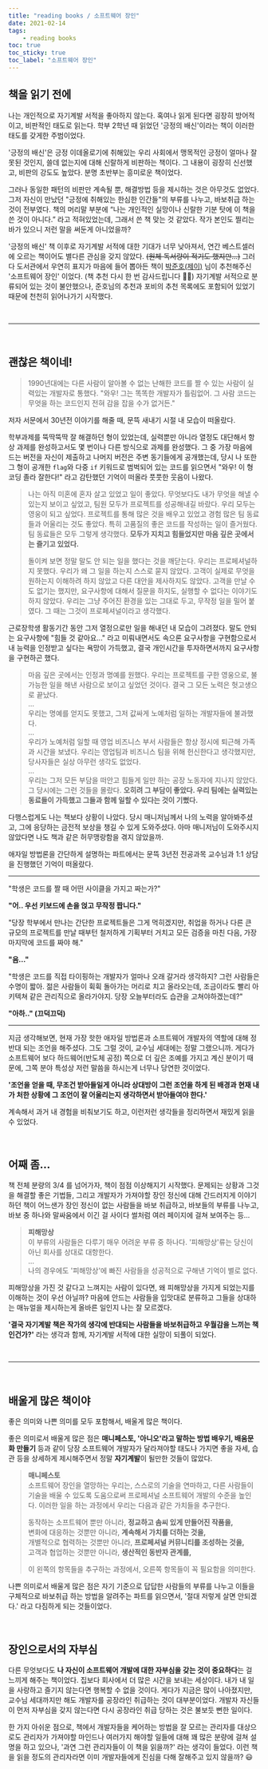 ```yaml
---
title: "reading books / 소프트웨어 장인"
date: 2021-02-14
tags:
    - reading books
toc: true
toc_sticky: true
toc_label: "소프트웨어 장인"
---
```


## 책을 읽기 전에
나는 개인적으로 자기계발 서적을 좋아하지 않는다. 
혹여나 읽게 된다면 굉장히 방어적이고, 비판적인 태도로 읽는다. 
학부 2학년 때 읽었던 '긍정의 배신'이라는 책이 이러한 태도를 갖게한 주범이었다.  
  
'긍정의 배신'은 긍정 이데올로기에 취해있는 우리 사회에서 
맹목적인 긍정이 얼마나 잘못된 것인지, 쓸데 없는지에 대해 신랄하게 비판하는 책이다. 
그 내용이 굉장히 신선했고, 비판의 강도도 높았다. 분명 초반부는 흥미로운 책이었다.  
  
그러나 동일한 패턴의 비판만 계속될 뿐, 해결방법 등을 제시하는 것은 아무것도 없었다. 
그저 자신이 만났던 "긍정에 취해있는 한심한 인간들"의 부류를 나누고, 바보취급 하는 것이 전부였다. 
책의 머리말 부분에 “나는 개인적인 실망이나 신랄한 기분 탓에 이 책을 쓴 것이 아니다.” 라고 적혀있었는데, 
그래서 쓴 책 맞는 것 같았다. 작가 본인도 찔리는 바가 있으니 저런 말을 써둔게 아니었을까?

'긍정의 배신' 책 이후로 자기계발 서적에 대한 기대가 너무 낮아져서, 연간 베스트셀러에 오르는 책이어도 
별다른 관심을 갖지 않았다. ~~(원체 독서량이 적기도 했지만...)~~ 
그러다 도서관에서 우연히 표지가 마음에 들어 뽑아든 책이 [박준호(제이)](https://pjh3749.tistory.com/) 
님이 추천해주신 '소프트웨어 장인' 이었다. (책 추천 다시 한 번 감사드립니다 🙇‍♂️) 
자기계발 서적으로 분류되어 있는 것이 불안했으나, 준호님의 추천과 포비의 추천 목록에도 포함되어 있었기 때문에 
천천히 읽어나가기 시작했다. 

<br>

---

<br>

## 괜찮은 책이네!

> 1990년대에는 다른 사람이 알아볼 수 없는 난해한 코드를 짤 수 있는 사람이 실력있는 개발자로 통했다.
> "와우! 그는 똑똑한 개발자가 틀림없어. 그 사람 코드는 무엇을 하는 코드인지 전혀 감을 잡을 수가 없거든."

저자 서문에서 30년전 이야기를 해줄 때, 문뜩 새내기 시절 내 모습이 떠올랐다.  
  
학부과제를 뚝딱뚝딱 잘 해결하던 형이 있었는데, 실력뿐만 아니라 열정도 대단해서 
항상 과제를 완성하고서도 몇 번이나 다른 방식으로 과제를 완성했다. 
그 중 가장 마음에 드는 버전을 자신이 제출하고 나머지 버전은 주변 동기들에게 공개했는데, 
당시 나 또한 그 형이 공개한 `flag`와 다중 `if` 키워드로 범벅되어 있는 코드를 읽으면서 
"와우! 이 형 코딩 졸라 잘한다!" 라고 감탄했던 기억이 떠올라 풋풋한 웃음이 나왔다.  

> 나는 아직 미혼에 혼자 살고 있었고 일이 좋았다. 무엇보다도 내가 무엇을 해낼 수 있는지 보이고 싶었고, 
> 팀원 모두가 프로젝트를 성공해내길 바랐다. 우리 모두는 영웅이 되고 싶었다. 
> 프로젝트를 통해 많은 것을 배우고 있었고 경험 많은 팀 동료들과 어울리는 것도 좋았다. 
> 특히 고품질의 좋은 코드를 작성하는 일이 즐거웠다. 팀 동료들은 모두 그렇게 생각했다. 
> **모두가 지치고 힘들었지만 마음 깊은 곳에서는 즐기고 있었다.**
>
> 돌이켜 보면 정말 말도 안 되는 일을 했다는 것을 깨닫는다. 우리는 프로페셔널하지 못했다. 
> 우리가 왜 그 일을 하는지 스스로 묻지 않았다. 고객이 실제로 무엇을 원하는지 이해하려 하지 않았고 
> 다른 대안을 제사하지도 않았다. 고객을 만날 수도 없기는 했지만, 요구사항에 대해서 질문을 하지도, 
> 실행할 수 없다는 이야기도 하지 않았다. 우리는 그냥 주어진 환경을 있는 그대로 두고, 
> 무작정 일을 밀어 붙였다. 그 때는 그것이 프로페셔널이라고 생각했다.

근로장학생 활동기간 동안 그저 열정으로만 일을 해내던 내 모습이 그려졌다. 
말도 안되는 요구사항에 "힘들 것 같아요..." 라고 미뤄내면서도 속으론 요구사항을 구현함으로서 
내 능력을 인정받고 싶다는 욕망이 가득했고, 결국 개인시간을 투자하면서까지 요구사항을 구현하곤 했다.  
  
> 마음 깊은 곳에서는 인정과 명예를 원했다. 우리는 프로젝트를 구한 영웅으로, 불가능한 일을 해낸 사람으로 
> 보이고 싶었던 것이다. 결국 그 모든 노력은 헛고생으로 끝났다.  
> ...  
> 우리는 명예를 얻지도 못했고, 그저 값싸게 노예처럼 일하는 개발자들에 불과했다.  
> ...  
> 우리가 노예처럼 일할 때 영업 비즈니스 부서 사람들은 항상 정시에 퇴근해 가족과 시간을 보냈다. 
> 우리는 영업팀과 비즈니스 팀을 위해 헌신한다고 생각했지만, 당사자들은 실상 아무런 생각도 없었다.  
> ...  
> 우리는 그저 모든 부담을 떠안고 힘들게 일만 하는 공장 노동자에 지나지 않았다. 그 당시에는 그런 것들을 몰랐다. 
> **오히려 그 부담이 좋았다. 우리 팀에는 실력있는 동료들이 가득했고 그들과 함께 일할 수 있다는 것이 기뻤다.**
  
다행스럽게도 나는 책보다 상황이 나았다. 당시 매니저님께서 나의 노력을 알아봐주셨고, 
그에 응당하는 금전적 보상을 챙길 수 있게 도와주셨다. 아마 매니저님이 도와주시지 않았다면 
나도 책과 같은 허무맹랑함을 겪지 않았을까.  
  
애자일 방법론을 간단하게 설명하는 파트에서는 문뜩 3년전 전공과목 교수님과 1:1 상담을 진행했던 기억이 떠올랐다.

---

"학생은 코드를 짤 때 어떤 사이클을 가지고 짜는가?"  
  
**"어.. 우선 키보드에 손을 얹고 무작정 짭니다."**  
  
"당장 학부에서 만나는 간단한 프로젝트들은 그게 먹히겠지만, 
취업을 하거나 다른 큰 규모의 프로젝트를 만날 때부턴 철저하게 기획부터 거치고 
모든 검증을 마친 다음, 가장 마지막에 코드를 짜야 해."  
  
**"음..."**  
  
"학생은 코드를 직접 타이핑하는 개발자가 얼마나 오래 갈거라 생각하지? 
그런 사람들은 수명이 짧아. 젊은 사람들이 휙휙 돌아가는 머리로 치고 올라오는데, 
조금이라도 빨리 아키텍쳐 같은 관리직으로 올라가야지.
당장 오늘부터라도 습관을 고쳐야하겠는데?"  
  
**"아하.." (끄덕끄덕)**

---

지금 생각해보면, 현재 가장 핫한 애자일 방법론과 소프트웨어 개발자의 역할에 대해 정반대 되는 조언을 해주셨다. 
그도 그럴 것이, 교수님 세대에는 정말 그랬으니까. 게다가 소프트웨어 보다 하드웨어(반도체 공정) 쪽으로 
더 깊은 조예를 가지고 계신 분이기 때문에, 그쪽 분야 특성상 저런 말씀을 하시는게 너무나 당연한 것이었다. 
  
**'조언을 얻을 때, 무조건 받아들일게 아니라 상대방이 그런 조언을 하게 된 배경과 
현재 내가 처한 상황에 그 조언이 잘 어울리는지 생각하면서 받아들여야 한다.'**  
  
계속해서 과거 내 경험을 비춰보기도 하고, 이런저런 생각들을 정리하면서 재밌게 읽을 수 있었다.  

<br>

## 어째 좀...
책 전체 분량의 3/4 를 넘어가자, 책이 점점 이상해지기 시작했다. 
문제되는 상황과 그것을 해결할 좋은 기법들, 
그리고 개발자가 가져야할 장인 정신에 대해 간드러지게 이야기하던 책이 
어느샌가 장인 정신이 없는 사람들을 바보 취급하고, 바보들의 부류를 나누고, 바보 중 하나와 말싸움에서 이긴 걸 
사이다 썰처럼 여러 페이지에 걸쳐 보여주는 등...  
  
> **피해망상**  
> 이 부류의 사람들은 다루기 매우 어려운 부류 중 하나다. '피해망상'류는 당신이 아닌 회사를 상대로 대항한다.  
> ...  
> 나의 경우에도 '피해망상'에 빠진 사람들을 성공적으로 구해낸 기억이 별로 없다.

피해망상을 가진 것 같다고 느껴지는 사람이 있다면, 왜 피해망상을 가지게 되었는지를 이해하는 것이 우선 아닐까? 
마음에 안드는 사람들을 입맛대로 분류하고 그들을 상대하는 매뉴얼을 제시하는게 올바른 일인지 나는 잘 모르겠다.  

**'결국 자기계발 책은 작가의 생각에 반대되는 사람들을 바보취급하고 우월감을 느끼는 책인건가?'** 
라는 생각과 함께, 자기계발 서적에 대한 실망이 되풀이 되었다. 

<br>

---

<br>

## 배울게 많은 책이야
좋은 의미와 나쁜 의미를 모두 포함해서, 배울게 많은 책이다.  
  
좋은 의미로서 배울게 많은 점은 **매니페스토, '아니오'라고 말하는 방법 배우기, 배움문화 만들기** 등과 같이 
당장 소프트웨어 개발자가 달라져야할 태도나 가지면 좋을 자세, 습관 등을 상세하게 제시해주면서 
정말 **자기계발**이 될만한 것들이 많았다.

> **매니페스토**  
> 소프트웨어 장인을 열망하는 우리는, 스스로의 기술을 연마하고, 
> 다른 사람들이 기술을 배울 수 있도록 도움으로써 프로페셔널 소프트웨어 개발의 수준을 높인다. 
> 이러한 일을 하는 과정에서 우리는 다음과 같은 가치들을 추구한다.
>  
> 동작하는 소프트웨어 뿐만 아니라, **정교하고 솜씨 있게 만들어진 작품을,**  
> 변화에 대응하는 것뿐만 아니라, **계속해서 가치를 더하는 것을,**  
> 개별적으로 협력하는 것뿐만 아니라, **프로페셔널 커뮤니티를 조성하는 것을,**  
> 고객과 협업하는 것뿐만 아니라, **생산적인 동반자 관계를,**  
> 
> 이 왼쪽의 항목들을 추구하는 과정에서, 오른쪽 항목들이 꼭 필요함을 의미한다.

나쁜 의미로서 배울게 많은 점은 자기 기준으로 답답한 사람들의 부류를 나누고 이들을 구체적으로 바보취급 하는 
방법을 알려주는 파트를 읽으면서, '절대 저렇게 살면 안되겠다.' 라고 다짐하게 되는 것들이었다.  
  
<br>
  
## 장인으로서의 자부심
다른 무엇보다도 **나 자신이 소프트웨어 개발에 대한 자부심을 갖는 것이 중요하다**는 걸 느끼게 해주는 책이었다. 
집보다 회사에서 더 많은 시간을 보내는 세상이다. 내가 내 일을 사랑하고 즐기지 않는다면 행복할 수 없을 것이다. 
게다가 지금은 많이 나아졌지만, 교수님 세대까지만 해도 개발자를 공장라인 취급하는 것이 대부분이었다. 
개발자 자신들이 먼저 자부심을 갖지 않는다면 다시 공장라인 취급 당하는 것은 불보듯 뻔한 일이다.  
  
한 가지 아쉬운 점으로, 책에서 개발자들을 케어하는 방법을 잘 모르는 관리자를 대상으로도 
관리자가 가져야할 마인드나 여러가지 해야할 일들에 대해 꽤 많은 분량에 걸쳐 설명을 하고 있으나, 
'과연 그런 관리자들이 이 책을 읽을까?' 라는 생각이 들었다. 이런 책을 읽을 정도의 관리자라면 
이미 개발자들에게 진심을 다해 잘해주고 있지 않을까? 😃
